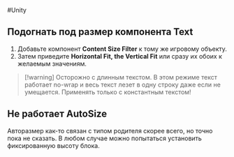 #Unity  

## Подогнать под размер компонента Text

1. Добавьте компонент **Content Size Filter** к тому же игровому объекту. 
2. Затем приведите **Horizontal Fit, the Vertical Fit** или сразу их обоих к желаемым значениям.

> [!warning] Осторожно с длинным текстом. В этом режиме текст работает no-wrap и весь текст лезет в одну строку даже если не умещается.
> Применять только с константным текстом!

## Не работает AutoSize
Авторазмер как-то связан с типом родителя скорее всего, но точно пока не сказать. В любом случае можно попытаться установить фиксированную высоту блока.